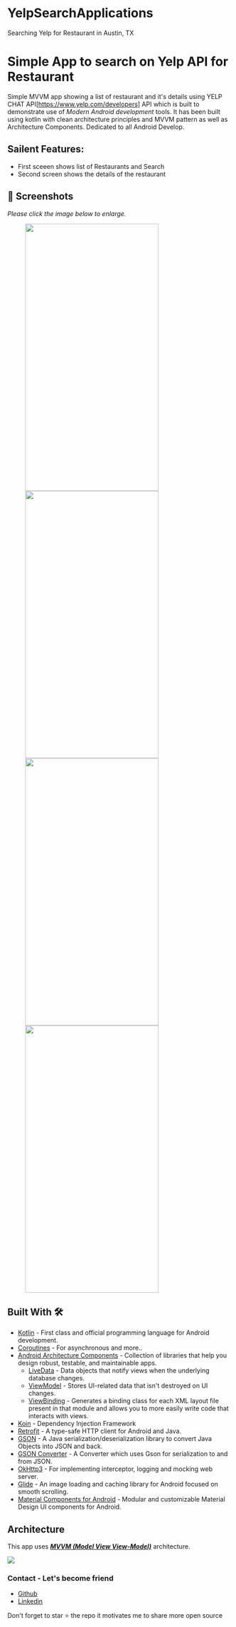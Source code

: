 # YelpSearchApplications
Searching Yelp for Restaurant in Austin, TX
# Simple App to search on Yelp API for Restaurant
Simple MVVM app showing a list of restaurant and it's details using YELP CHAT API[https://www.yelp.com/developers] API which is built to demonstrate use of *Modern Android development* tools. It has been built using kotlin with clean architecture principles and MVVM pattern as well as Architecture Components. Dedicated to all Android Develop.

## Sailent Features:
- First sceeen shows list of Restaurants and Search
- Second screen shows the details of the restaurant

## 📸 Screenshots

*Please click the image below to enlarge.*

<img src="[https://github.com/cheetahmail007/YelpChatApp/blob/master/app/src/main/java/com/example/yelpsearchapplication/assets/app_flow.gif](https://github.com/cheetahmail007/YelpChatApp/blob/master/app/src/main/java/com/example/yelpsearchapplication/assets/app_flow.gif)" height="600" width="300" hspace="40"><img src="https://github.com/cheetahmail007/YelpChatApp/blob/master/app/src/main/java/com/example/yelpsearchapplication/assets/1.png" height="600" width="300" hspace="40">
<img src="https://github.com/cheetahmail007/YelpChatApp/blob/master/app/src/main/java/com/example/yelpsearchapplication/assets/2.png" height="600" width="300" hspace="40"><img src="https://github.com/cheetahmail007/YelpChatApp/blob/master/app/src/main/java/com/example/yelpsearchapplication/assets/3.png" height="600" width="300" hspace="40">


## Built With 🛠
- [Kotlin](https://kotlinlang.org/) - First class and official programming language for Android development.
- [Coroutines](https://kotlinlang.org/docs/reference/coroutines-overview.html) - For asynchronous and more..
- [Android Architecture Components](https://developer.android.com/topic/libraries/architecture) - Collection of libraries that help you design robust, testable, and maintainable apps.
  - [LiveData](https://developer.android.com/topic/libraries/architecture/livedata) - Data objects that notify views when the underlying database changes.
  - [ViewModel](https://developer.android.com/topic/libraries/architecture/viewmodel) - Stores UI-related data that isn't destroyed on UI changes. 
  - [ViewBinding](https://developer.android.com/topic/libraries/view-binding) - Generates a binding class for each XML layout file present in that module and allows you to more easily write code that interacts with views.
- [Koin](https://insert-koin.io) - Dependency Injection Framework
- [Retrofit](https://square.github.io/retrofit/) - A type-safe HTTP client for Android and Java.
- [GSON](https://github.com/google/gson) - A Java serialization/deserialization library to convert Java Objects into JSON and back.
- [GSON Converter](https://github.com/square/retrofit/tree/master/retrofit-converters/gson) - A Converter which uses Gson for serialization to and from JSON.
- [OkHttp3](https://github.com/square/okhttp) -  For implementing interceptor, logging and mocking web server.
- [Glide](https://github.com/bumptech/glide) - An image loading and caching library for Android focused on smooth scrolling.
- [Material Components for Android](https://github.com/material-components/material-components-android) - Modular and customizable Material Design UI components for Android.

## Architecture
This app uses [***MVVM (Model View View-Model)***](https://developer.android.com/jetpack/docs/guide#recommended-app-arch) architecture.

![](https://developer.android.com/topic/libraries/architecture/images/final-architecture.png)



### Contact - Let's become friend
- [Github](https://github.com/cheetahmail007)
- [Linkedin](https://www.linkedin.com/in/abhishek-pathak-b735018b/)

<p>
Don't forget to star ⭐ the repo it motivates me to share more open source
</p>
